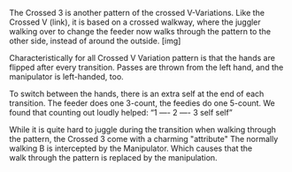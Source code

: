 The Crossed 3 is another pattern of the crossed V-Variations.
Like the Crossed V (link), it is based on a crossed walkway, where the juggler walking over to change the feeder now walks through the pattern to the other side, instead of around the outside.
[img]

Characteristically for all Crossed V Variation pattern is that the hands are flipped after every transition. 
Passes are thrown from the left hand, and the manipulator is left-handed, too. 

To switch between the hands, there is an extra self at the end of each transition. The feeder does one 3-count, the feedies do one 5-count. We found that counting out loudly helped: “1 —- 2 —- 3 self self”

While it is quite hard to juggle during the transition when walking through the pattern, 
the Crossed 3 come with a charming "attribute"
The normally walking B is intercepted by the Manipulator. Which causes that the  
walk through the pattern is replaced by the manipulation. 